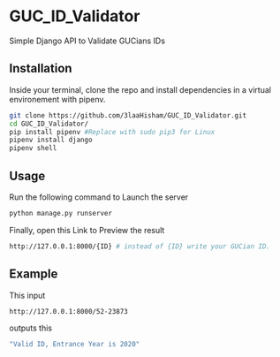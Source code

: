# GUC_ID_Validator
Simple Django API to Validate GUCians IDs

## Installation
Inside your terminal, clone the repo and install dependencies in a virtual environement with pipenv.

```bash
git clone https://github.com/3laaHisham/GUC_ID_Validator.git
cd GUC_ID_Validator/
pip install pipenv #Replace with sudo pip3 for Linux
pipenv install django
pipenv shell
```

## Usage
Run the following command to Launch the server
```bash
python manage.py runserver
```

Finally, open this Link to Preview the result
```bash
http://127.0.0.1:8000/{ID} # instead of {ID} write your GUCian ID.
```

## Example
This input
```bash
http://127.0.0.1:8000/52-23873
```
outputs this 
```bash
"Valid ID, Entrance Year is 2020"
```
